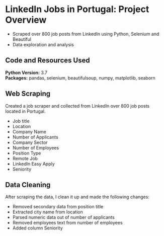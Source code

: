 # LinkedIn Jobs in Portugal: Project Overview
* Scraped over 800 job posts from LinkedIn using Python, Selenium and Beautiful
* Data exploration and analysis

## Code and Resources Used 
**Python Version:** 3.7  
**Packages:** pandas, selenium, beautifulsoup, numpy, matplotlib, seaborn

## Web Scraping
Created a job scraper and collected from LinkedIn over 800 job posts located in Portugal.
*	Job title
*	Location
*	Company Name
*	Number of Applicants
*	Company Sector
*	Number of Employees
*	Position Type
*	Remote Job
*	LinkedIn Easy Apply
*	Seniority

## Data Cleaning
After scraping the data, I clean it up and made the following changes:

*	Removed secondary data from position title 
*	Extracted city name from location
*	Parsed numeric data out of number of applicants 
*	Removed employees text from number of employees
*	Added column Seniority
